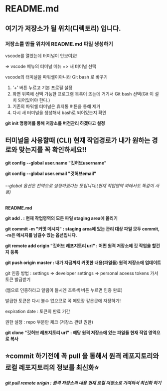 # README.md

## 여기가 저장소가 될 위치(디렉토리) 입니다.

### 저장소를 만들 위치에 README.md 파일 생성하기

vscode를 열었는데 터미널이 안보여요!

=> vscode 메뉴의 터미널 메뉴 => 새 터미널 선택

vscode의 터미널을 파워쉘이아니라 Git bash 로 바꾸기

1. '+' 버튼 누르고 기본 프로필 설정
2. 화면 위쪽에 선택 가능한 프로그램 목록이 뜨는데 거기서 Git bash 선택(Git 이 설치 되어있어야 한다.)
3. 기존의 파워쉘 터미널은 휴지통 버튼을 통해 제거
4. 다시 새 터미널을 생성해서 bash로 되어있는지 확인

__git init 명령어를 통해 저장소를 버전관리 하겠다고 설정__

## 터미널을 사용할때 (CLI) 현재 작업경로가 내가 원하는 경로와 맞는지를 꼭 확인하세요!!

__git config --global user.name "깃허브username"__

__git config --global user.email "깃허브email"__

###### --global 옵션은 전역으로 설정하겠다는 뜻입니다.(현재 작업영역 외에서도 똑같이 사용)

__README.md__

__git add . : 현재 작업영역의 모든 파일 staging area에 올리기__

__git commit -m "커밋 메시지" : staging area에 있는 관리 대상 파일 모두 commit, -m은 메시지를 남길수 있는 옵션입니다.__

__git remote add origin "깃허브 레포지토리 url" : 어떤 원격 저장소에 깃 작업을 할건지 등록__

__git push origin master : 내가 지금까지 커밋한 내용(파일들) 원격 저장소에 업데이트__

git 인증 방법 : settings => developer settings => personal aceess tokens 가서 토큰 발급받기

(웹으로 인증하라고 알림이 뜰시엔 초록색 버튼 누르면 인증 완료)

발급한 토큰은 다시 볼수 없으므로 꼭 메모장 같은곳에 저장하기!

expiration date : 토큰의 만료 기간

권한 설정 : repo 부분만 체크 (저장소 관련 권한)

__git clone "깃허브 레포지토리 url" : 해당 원격 저장소에 있는 파일들 현재 작업 영역으로 복사__

## ⭐commit 하기전에 꼭 pull 을 통해서 원격 레포지토리와 로컬 레포지토리의 정보를 최신화⭐

_____git pull remote origin : 원격 저장소의 내용 현재 로컬 저장소로 가져와서 최신화 하기_____
